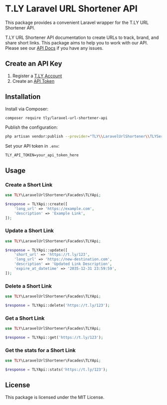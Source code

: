 # T.LY Laravel URL Shortener API

This package provides a convenient Laravel wrapper for the T.LY URL Shortener API.

T.LY URL Shortener API documentation to create URLs to track, brand, and share short links. This package aims to help you to work with our API. Please see our [API Docs](https://t.ly/docs) if you have any issues.

## Create an API Key

1. Register a [T.LY Account](https://t.ly/register)
2. Create an [API Token](https://t.ly/settings#/api)

## Installation

Install via Composer:

```bash
composer require tly/laravel-url-shortener-api
```

Publish the configuration:

```bash
php artisan vendor:publish --provider="TLY\\LaravelUrlShortener\\TLYServiceProvider" --tag=config
```

Set your API token in `.env`:

```plaintext
TLY_API_TOKEN=your_api_token_here
```

## Usage

### Create a Short Link

```php
use TLY\LaravelUrlShortener\Facades\TLYApi;

$response = TLYApi::create([
    'long_url' => 'https://example.com',
    'description' => 'Example Link',
]);


```

### Update a Short Link

```php
use TLY\LaravelUrlShortener\Facades\TLYApi;

$response = TLYApi::update([
    'short_url' => 'https://t.ly/123',
    'long_url' => 'https://new-destination.com',
    'description' => 'Updated Link Description',
    'expire_at_datetime' => '2035-12-31 23:59:59',
]);

```

### Delete a Short Link

```php
use TLY\LaravelUrlShortener\Facades\TLYApi;

$response = TLYApi::delete('https://t.ly/123');

```

### Get a Short Link

```php
use TLY\LaravelUrlShortener\Facades\TLYApi;

$response = TLYApi::get('https://t.ly/123');

```

### Get the stats for a Short Link

```php
use TLY\LaravelUrlShortener\Facades\TLYApi;

$response = TLYApi::stats('https://t.ly/123');

```

## License

This package is licensed under the MIT License.
